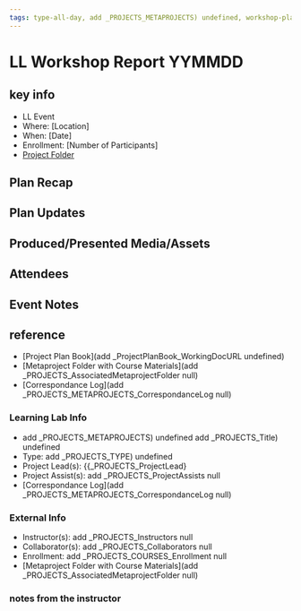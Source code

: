 ```yaml
---
tags: type-all-day, add _PROJECTS_METAPROJECTS) undefined, workshop-plan, workshop-report
---
```



# LL Workshop Report YYMMDD

## key info
- LL Event
- Where: [Location]
- When: [Date]
- Enrollment: [Number of Participants]
- [Project Folder]()


## Plan Recap 

## Plan Updates 

## Produced/Presented Media/Assets

## Attendees

## Event Notes 


## reference

* [Project Plan Book](add _ProjectPlanBook_WorkingDocURL undefined)
* [Metaproject Folder with Course Materials](add _PROJECTS_AssociatedMetaprojectFolder null)
* [Correspondance Log](add _PROJECTS_METAPROJECTS_CorrespondanceLog null)

### Learning Lab Info
* add _PROJECTS_METAPROJECTS) undefined add _PROJECTS_Title) undefined
* Type: add _PROJECTS_TYPE) undefined
* Project Lead(s): {{_PROJECTS_ProjectLead}
* Project Assist(s): add _PROJECTS_ProjectAssists null
* [Correspondance Log](add _PROJECTS_METAPROJECTS_CorrespondanceLog null)

### External Info
* Instructor(s): add _PROJECTS_Instructors null
* Collaborator(s): add _PROJECTS_Collaborators null
* Enrollment: add _PROJECTS_COURSES_Enrollment null
* [Metaproject Folder with Course Materials](add _PROJECTS_AssociatedMetaprojectFolder null)


### notes from the instructor